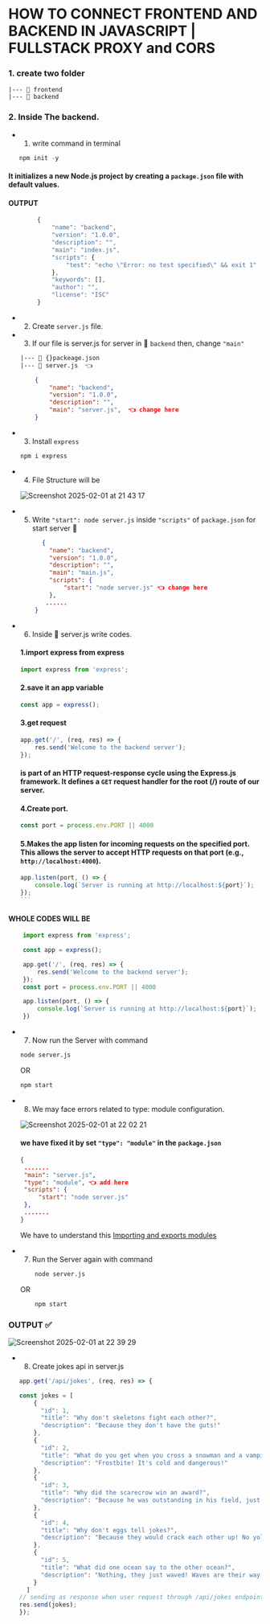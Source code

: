 # HOW TO CONNECT FRONTEND AND BACKEND IN JAVASCRIPT | FULLSTACK PROXY and CORS

### 1. create two folder 

    |--- 📂 frontend
    |--- 📂 backend

### 2. Inside The backend.
 - 1. write command in terminal
 ```javascript
    npm init -y
 ```
 #### It initializes a new Node.js project by creating a `package.json` file with default values.

   #### OUTPUT

```javascript
        {
            "name": "backend",
            "version": "1.0.0",
            "description": "",
            "main": "index.js",
            "scripts": {
                "test": "echo \"Error: no test specified\" && exit 1"
            },
            "keywords": [],
            "author": "",
            "license": "ISC"
        }
```
   
 - 2. Create `server.js` file. 
 - 3. If our file is server.js for server in 📂 `backend` then, change `"main"`
    ```bash
    |--- 📄 {}packeage.json
    |--- 📄 server.js  👈 
    ```

    ```json
        {
            "name": "backend",
            "version": "1.0.0",
            "description": "",
            "main": "server.js",  👈 change here
        }    
    ```
 - 3. Install `express`

    ```bash
    npm i express
    ```
 - 4. File Structure will be
   
   ![Screenshot 2025-02-01 at 21 43 17](https://github.com/user-attachments/assets/dd4d0681-77ea-4f9d-8d72-cc9337c936c2)

 - 5. Write `"start": node server.js` inside `"scripts"` of `package.json` for start server 🎉
    ```json
          {
            "name": "backend",
            "version": "1.0.0",
            "description": "",
            "main": "main.js",
            "scripts": {
                "start": "node server.js" 👈 change here
            },
           ......
        }
    ```

 - 6. Inside 📄 server.js write codes.

    #### 1.import express from express
    ```javascript
    import express from 'express';
    ```

    #### 2.save it an app variable
    ```javascript
    const app = express();
    ```

    #### 3.get request
    ```javascript
    app.get('/', (req, res) => {
        res.send('Welcome to the backend server');
    });
    ```
    #### is part of an HTTP request-response cycle using the Express.js framework. It defines a `GET` request handler for the root (/) route of our server.

    #### 4.Create port.
    ```javascript
    const port = process.env.PORT || 4000
    ```

    #### 5.Makes the app listen for incoming requests on the specified port. This allows the server to accept HTTP requests on that port (e.g., ```http://localhost:4000```).
    ````javascript
    app.listen(port, () => {
        console.log(`Server is running at http://localhost:${port}`);
    });
    ```

#### WHOLE CODES WILL BE

```javascript
    import express from 'express';

    const app = express();

    app.get('/', (req, res) => {
        res.send('Welcome to the backend server');
    });
    const port = process.env.PORT || 4000

    app.listen(port, () => {
        console.log(`Server is running at http://localhost:${port}`);
    })

```

 - 7. Now run the Server with command
    ```bash
    node server.js
    ```
    OR
    ```bash
    npm start
    ```
 - 8. We may face errors related to type: module configuration.

   ![Screenshot 2025-02-01 at 22 02 21](https://github.com/user-attachments/assets/b081bfec-91df-446c-a149-587ff12a8f20)

   #### we have fixed it by set `"type": "module"` in the `package.json`
   ```json
   {
    .......
    "main": "server.js",
    "type": "module", 👈 add here
    "scripts": {
        "start": "node server.js"
    },
    .......
   }
   ```
   We have to understand this [Importing and exports modules](https://github.com/gurungnavin/backend-note/blob/main/notes/Lesson2.md#5-importing-and-exports-modules)

 - 7. Run the Server again with command
    ```bash
        node server.js
    ```
    OR
    ```bash
        npm start
    ```

 ### OUTPUT ✅ 

 ![Screenshot 2025-02-01 at 22 39 29](https://github.com/user-attachments/assets/abf75727-ab34-4447-b674-25e96456f352)
  
 - 8. Create jokes api in server.js

 ```javascript
    app.get('/api/jokes', (req, res) => {

    const jokes = [
        {
          "id": 1,
          "title": "Why don't skeletons fight each other?",
          "description": "Because they don't have the guts!"
        },
        {
          "id": 2,
          "title": "What do you get when you cross a snowman and a vampire?",
          "description": "Frostbite! It's cold and dangerous!"
        },
        {
          "id": 3,
          "title": "Why did the scarecrow win an award?",
          "description": "Because he was outstanding in his field, just like any great achiever!"
        },
        {
          "id": 4,
          "title": "Why don't eggs tell jokes?",
          "description": "Because they would crack each other up! No yolk!"
        },
        {
          "id": 5,
          "title": "What did one ocean say to the other ocean?",
          "description": "Nothing, they just waved! Waves are their way of communicating."
        }
      ]
    // sending as response when user request through /api/jokes endpoints   
    res.send(jokes);
    });

 ```

 

